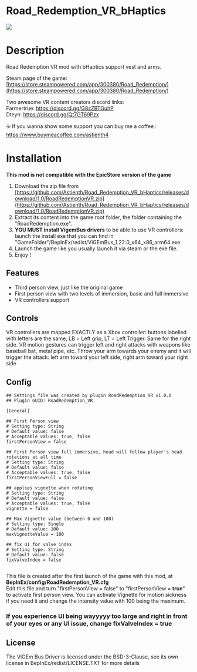 # Road_Redemption_VR_bHaptics

<img src="https://shared.fastly.steamstatic.com/store_item_assets/steam/apps/300380/header.jpg">

# Description

Road Redemption VR mod with bHaptics support vest and arms.</br>

Steam page of the game: [https://store.steampowered.com/app/300380/Road_Redemption/](https://store.steampowered.com/app/300380/Road_Redemption/)

Two awesome VR content creators discord links: </br>
Farmertrue: https://discord.gg/G8zZBTGuhP </br>
Dteyn: https://discord.gg/Qt7GT69Pzx </br>

☕ If you wanna show some support you can buy me a coffee : https://www.buymeacoffee.com/astienth4 </br>

# <b>Installation</b></br>

**This mod is not compatible with the EpicStore version of the game**

1) Download the zip file from [https://github.com/Astienth/Road_Redemption_VR_bHaptics/releases/download/1.0/RoadRedemptionVR.zip](https://github.com/Astienth/Road_Redemption_VR_bHaptics/releases/download/1.0/RoadRedemptionVR.zip)</br>
2) Extract its content into the game root folder, the folder containing the "RoadRedemption.exe".</br>
3) **YOU MUST install VigemBus drivers** to be able to use VR controllers: launch the install exe that you can find in "GameFolder"/BepInEx/redist/ViGEmBus_1.22.0_x64_x86_arm64.exe
4) Launch the game like you usually launch it via steam or the exe file.
5) Enjoy !

## Features

- Third person view, just like the original game
- First person view with two levels of immersion, basic and full immersive
- VR controllers support

## Controls

VR controllers are mapped EXACTLY as a Xbox controller: buttons labelled with letters are the same, LB = Left grip, LT = Left Trigger. Same for the right side.
VR motion gestures can trigger left and right attacks with weapons like baseball bat, metal pipe, etc. Throw your arm towards your enemy and it will trigger the attack: left arm toward your left side, right arm toward your right side

## Config

```
## Settings file was created by plugin RoadRedemption_VR v1.0.0
## Plugin GUID: RoadRedemption_VR

[General]

## First Person view
# Setting type: String
# Default value: false
# Acceptable values: true, false
firstPersonView = false

## First Person view full immersive, head will follow player's head rotations at all time
# Setting type: String
# Default value: false
# Acceptable values: true, false
firstPersonViewFull = false

## applies vignette when rotating
# Setting type: String
# Default value: false
# Acceptable values: true, false
vignette = false

## Max Vignette value (between 0 and 100)
# Setting type: Single
# Default value: 100
maxVignetteValue = 100

## fix UI for valve index
# Setting type: String
# Default value: false
fixValveIndex = false


```
This file is created after the first launch of the game with this mod, at **BepInEx/config/RoadRedemption_VR.cfg**</br>
Edit this file and turn "firstPersonView = false" to "firstPersonView = **true**" to activate first person view.
You can activate Vignette for motion sickness if you need it and change the intensity value with 100 being the maximum.

### If you experience UI being wayyyyy too large and right in front of your eyes or any UI issue, change **fixValveIndex = true**

## License
The ViGEm Bus Driver is licensed under the BSD-3-Clause, see its own license in BepInEx/redist/LICENSE.TXT for more details
